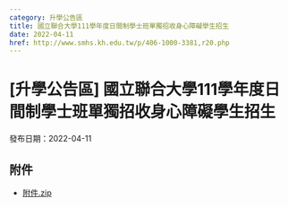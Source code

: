 ```yaml
---
category: 升學公告區
title: 國立聯合大學111學年度日間制學士班單獨招收身心障礙學生招生
date: 2022-04-11
href: http://www.smhs.kh.edu.tw/p/406-1000-3381,r20.php
---
```


# [升學公告區] 國立聯合大學111學年度日間制學士班單獨招收身心障礙學生招生

發布日期：2022-04-11



## 附件

- [附件.zip](https://www.smhs.kh.edu.tw/app/index.php?Action=downloadfile&file=WVhSMFlXTm9Memd6TDNCMFlWOHpNVE15WHpjME5EVTFNRFpmTkRVMk9UQXVlbWx3&fname=DGGGROTSYWQO41XX50LKSWHGRK30OOLKDGUWTSKK4125MLVWKPROVTPOUSSSPKPO)
